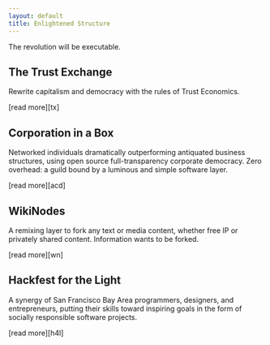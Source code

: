 ```yaml
---
layout: default
title: Enlightened Structure
---
```


The revolution will be executable.

## The Trust Exchange

Rewrite capitalism and democracy with the rules of Trust Economics. 

<p class="read-more" markdown="1">[read more][tx]</p> 

## Corporation in a Box

Networked individuals dramatically outperforming antiquated business structures, using open source full-transparency corporate democracy. Zero overhead: a guild bound by a luminous and simple software layer.

<p class="read-more" markdown="1">[read more][acd]</p> 

## WikiNodes

A remixing layer to fork any text or media content, whether free IP or privately shared content.  Information wants to be forked.

<p class="read-more" markdown="1">[read more][wn]</p> 
 
## Hackfest for the Light                            

A synergy of San Francisco Bay Area programmers, designers, and entrepreneurs, putting their skills toward inspiring goals in the form of socially responsible software projects. 

<p class="read-more" markdown="1">[read more][h4l]</p> 

[tx]: ../Trust_Exchange
[wn]: ../WikiNodes
[acd]: ../Corporation_in_a_Box
[h4l]: http://hackforthelight.net
